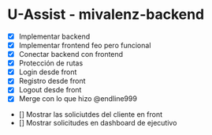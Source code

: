 # U-Assist - mivalenz-backend

- [x] Implementar backend
- [x] Implementar frontend feo pero funcional
- [x] Conectar backend con frontend
- [x] Protección de rutas
- [x] Login desde front
- [x] Registro desde front
- [x] Logout desde front
- [x] Merge con lo que hizo @endline999
- [] Mostrar las soliciutdes del cliente en front
- [] Mostrar solicitudes en dashboard de ejecutivo

